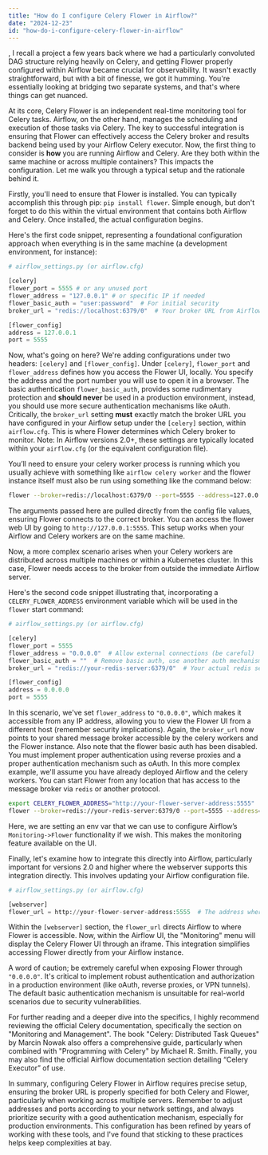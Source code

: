 ```yaml
---
title: "How do I configure Celery Flower in Airflow?"
date: "2024-12-23"
id: "how-do-i-configure-celery-flower-in-airflow"
---
```


,  I recall a project a few years back where we had a particularly convoluted DAG structure relying heavily on Celery, and getting Flower properly configured within Airflow became crucial for observability. It wasn't exactly straightforward, but with a bit of finesse, we got it humming. You're essentially looking at bridging two separate systems, and that's where things can get nuanced.

At its core, Celery Flower is an independent real-time monitoring tool for Celery tasks. Airflow, on the other hand, manages the scheduling and execution of those tasks via Celery. The key to successful integration is ensuring that Flower can effectively access the Celery broker and results backend being used by your Airflow Celery executor. Now, the first thing to consider is **how** you are running Airflow and Celery. Are they both within the same machine or across multiple containers? This impacts the configuration. Let me walk you through a typical setup and the rationale behind it.

Firstly, you'll need to ensure that Flower is installed. You can typically accomplish this through pip: `pip install flower`. Simple enough, but don't forget to do this within the virtual environment that contains both Airflow and Celery. Once installed, the actual configuration begins.

Here's the first code snippet, representing a foundational configuration approach when everything is in the same machine (a development environment, for instance):

```python
# airflow_settings.py (or airflow.cfg)

[celery]
flower_port = 5555 # or any unused port
flower_address = "127.0.0.1" # or specific IP if needed
flower_basic_auth = "user:password"  # For initial security
broker_url = "redis://localhost:6379/0"  # Your broker URL from Airflow

[flower_config]
address = 127.0.0.1
port = 5555
```

Now, what's going on here? We're adding configurations under two headers: `[celery]` and `[flower_config]`. Under `[celery]`, `flower_port` and `flower_address` defines how you access the Flower UI, locally. You specify the address and the port number you will use to open it in a browser. The basic authentication `flower_basic_auth`, provides some rudimentary protection and **should never** be used in a production environment, instead, you should use more secure authentication mechanisms like oAuth. Critically, the `broker_url` setting **must** exactly match the broker URL you have configured in your Airflow setup under the `[celery]` section, within `airflow.cfg`. This is where Flower determines which Celery broker to monitor. Note: In Airflow versions 2.0+, these settings are typically located within your `airflow.cfg` (or the equivalent configuration file).

You’ll need to ensure your celery worker process is running which you usually achieve with something like `airflow celery worker` and the flower instance itself must also be run using something like the command below:

```bash
flower --broker=redis://localhost:6379/0 --port=5555 --address=127.0.0.1 --basic-auth=user:password
```

The arguments passed here are pulled directly from the config file values, ensuring Flower connects to the correct broker. You can access the flower web UI by going to `http://127.0.0.1:5555`.
This setup works when your Airflow and Celery workers are on the same machine.

Now, a more complex scenario arises when your Celery workers are distributed across multiple machines or within a Kubernetes cluster. In this case, Flower needs access to the broker from outside the immediate Airflow server.

Here's the second code snippet illustrating that, incorporating a `CELERY_FLOWER_ADDRESS` environment variable which will be used in the `flower` start command:

```python
# airflow_settings.py (or airflow.cfg)

[celery]
flower_port = 5555
flower_address = "0.0.0.0"  # Allow external connections (be careful)
flower_basic_auth = ""  # Remove basic auth, use another auth mechanism for production
broker_url = "redis://your-redis-server:6379/0"  # Your actual redis server

[flower_config]
address = 0.0.0.0
port = 5555

```

In this scenario, we've set `flower_address` to `"0.0.0.0"`, which makes it accessible from any IP address, allowing you to view the Flower UI from a different host (remember security implications). Again, the `broker_url` now points to your shared message broker accessible by the celery workers and the Flower instance. Also note that the flower basic auth has been disabled. You must implement proper authentication using reverse proxies and a proper authentication mechanism such as oAuth. In this more complex example, we'll assume you have already deployed Airflow and the celery workers. You can start Flower from any location that has access to the message broker via `redis` or another protocol.

```bash
export CELERY_FLOWER_ADDRESS="http://your-flower-server-address:5555"
flower --broker=redis://your-redis-server:6379/0 --port=5555 --address=0.0.0.0
```

Here, we are setting an env var that we can use to configure Airflow’s `Monitoring->Flower` functionality if we wish. This makes the monitoring feature available on the UI.

Finally, let's examine how to integrate this directly into Airflow, particularly important for versions 2.0 and higher where the webserver supports this integration directly. This involves updating your Airflow configuration file.

```python
# airflow_settings.py (or airflow.cfg)

[webserver]
flower_url = http://your-flower-server-address:5555  # The address where flower is running
```

Within the `[webserver]` section, the `flower_url` directs Airflow to where Flower is accessible. Now, within the Airflow UI, the "Monitoring" menu will display the Celery Flower UI through an iframe. This integration simplifies accessing Flower directly from your Airflow instance.

A word of caution; be extremely careful when exposing Flower through `"0.0.0.0"`. It's critical to implement robust authentication and authorization in a production environment (like oAuth, reverse proxies, or VPN tunnels). The default basic authentication mechanism is unsuitable for real-world scenarios due to security vulnerabilities.

For further reading and a deeper dive into the specifics, I highly recommend reviewing the official Celery documentation, specifically the section on "Monitoring and Management". The book "Celery: Distributed Task Queues" by Marcin Nowak also offers a comprehensive guide, particularly when combined with "Programming with Celery" by Michael R. Smith. Finally, you may also find the official Airflow documentation section detailing “Celery Executor” of use.

In summary, configuring Celery Flower in Airflow requires precise setup, ensuring the broker URL is properly specified for both Celery and Flower, particularly when working across multiple servers. Remember to adjust addresses and ports according to your network settings, and always prioritize security with a good authentication mechanism, especially for production environments. This configuration has been refined by years of working with these tools, and I've found that sticking to these practices helps keep complexities at bay.
